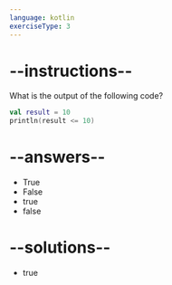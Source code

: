 ```yaml
---
language: kotlin
exerciseType: 3
---
```


# --instructions--

What is the output of the following code?
```kotlin
val result = 10
println(result <= 10)
```

# --answers--

- True
- False
- true
- false

# --solutions--

- true
